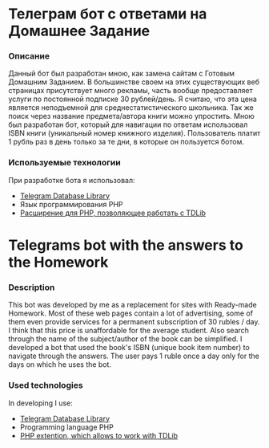 # Телеграм бот с ответами на Домашнее Задание
### **Описание**
   Данный бот был разработан мною, как замена сайтам с Готовым Домашним Заданием. 
   В большинстве своем на этих существующих веб страницах присутствует много рекламы, часть вообще предоставляет услуги по постоянной подписке 30 рублей/день.
   Я считаю, что эта цена является неподъемной для среднестатистического школьника. Так же поиск через название предмета/автора книги
   можно упростить. Мною был разработан бот, который для навигации по ответам использовал ISBN книги (уникальный номер книжного изделия).
   Пользователь платит 1 рубль раз в день только за те дни, в которые он пользуется ботом.
### **Используемые технологии**
   При разработке бота я использовал:
   * [Telegram Database Library](https://github.com/tdlib/td)
   * Язык программирования PHP
   * [Расширение для PHP, позволяющее работать с TDLib](https://github.com/yaroslavche/phptdlib)
   
   
# Telegrams bot with the answers to the Homework
### **Description**
   This bot was developed by me as a replacement for sites with Ready-made Homework.
   Most of these web pages contain a lot of advertising, some of them even provide services for a permanent subscription of 30 rubles / day.
   I think that this price is unaffordable for the average student. Also search through the name of the subject/author of the book
   can be simplified. I developed a bot that used the book's ISBN (unique book item number) to navigate through the answers.
   The user pays 1 ruble once a day only for the days on which he uses the bot.
### **Used technologies**
   In developing I use:
   * [Telegram Database Library](https://github.com/tdlib/td)
   * Programming language PHP
   * [PHP extention, which allows to work with TDLib](https://github.com/yaroslavche/phptdlib)
